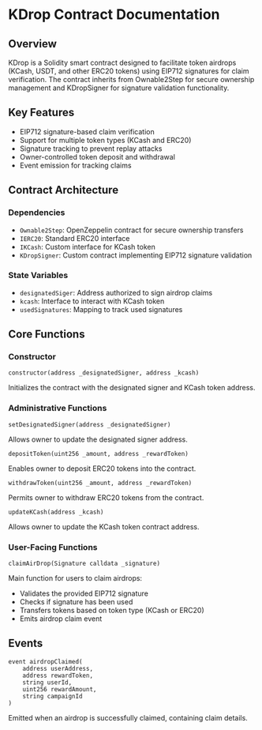 # KDrop Contract Documentation

## Overview
KDrop is a Solidity smart contract designed to facilitate token airdrops (KCash, USDT, and other ERC20 tokens) using EIP712 signatures for claim verification. The contract inherits from Ownable2Step for secure ownership management and KDropSigner for signature validation functionality.

## Key Features
- EIP712 signature-based claim verification
- Support for multiple token types (KCash and ERC20)
- Signature tracking to prevent replay attacks
- Owner-controlled token deposit and withdrawal
- Event emission for tracking claims

## Contract Architecture

### Dependencies
- `Ownable2Step`: OpenZeppelin contract for secure ownership transfers
- `IERC20`: Standard ERC20 interface
- `IKCash`: Custom interface for KCash token
- `KDropSigner`: Custom contract implementing EIP712 signature validation

### State Variables
- `designatedSiger`: Address authorized to sign airdrop claims
- `kcash`: Interface to interact with KCash token
- `usedSignatures`: Mapping to track used signatures

## Core Functions

### Constructor
```solidity
constructor(address _designatedSigner, address _kcash)
```
Initializes the contract with the designated signer and KCash token address.

### Administrative Functions
```solidity
setDesignatedSigner(address _designatedSigner)
```
Allows owner to update the designated signer address.

```solidity
depositToken(uint256 _amount, address _rewardToken)
```
Enables owner to deposit ERC20 tokens into the contract.

```solidity
withdrawToken(uint256 _amount, address _rewardToken)
```
Permits owner to withdraw ERC20 tokens from the contract.

```solidity
updateKCash(address _kcash)
```
Allows owner to update the KCash token contract address.

### User-Facing Functions
```solidity
claimAirDrop(Signature calldata _signature)
```
Main function for users to claim airdrops:
- Validates the provided EIP712 signature
- Checks if signature has been used
- Transfers tokens based on token type (KCash or ERC20)
- Emits airdrop claim event

## Events
```solidity
event airdropClaimed(
    address userAddress,
    address rewardToken,
    string userId,
    uint256 rewardAmount,
    string campaignId
)
```
Emitted when an airdrop is successfully claimed, containing claim details.
